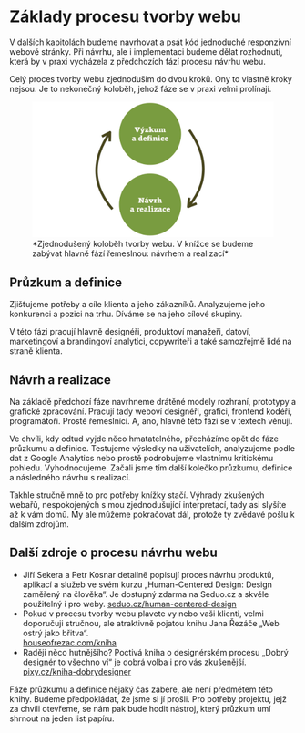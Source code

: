 # Základy procesu tvorby webu

V dalších kapitolách budeme navrhovat a psát kód jednoduché responzivní webové stránky. Při návrhu, ale i implementaci budeme dělat rozhodnutí, která by v praxi vycházela z předchozích fází procesu návrhu webu. 

Celý proces tvorby webu zjednoduším do dvou kroků. Ony to vlastně kroky nejsou. Je to nekonečný koloběh, jehož fáze se v praxi velmi prolínají.

<figure>
<img src="dist/images/original/vdwd/proces-tvorby.jpg" alt="">
<figcaption markdown="1">    
*Zjednodušený koloběh tvorby webu. V knížce se budeme zabývat hlavně fází řemeslnou: návrhem a realizací*
</figcaption> 
</figure> 




## Průzkum a definice 

Zjišťujeme potřeby a cíle klienta a jeho zákazníků. Analyzujeme jeho konkurenci a pozici na trhu. Díváme se na jeho cílové skupiny. 

V této fázi pracují hlavně designéři, produktoví manažeři, datoví, marketingoví a brandingoví analytici, copywriteři a také samozřejmě lidé na straně klienta.

## Návrh a realizace 

Na základě předchozí fáze navrhneme drátěné modely rozhraní, prototypy a grafické zpracování. Pracují tady weboví designéři, grafici, frontend kodéři, programátoři. Prostě řemeslníci. A, ano, hlavně této fázi se v textech věnuji.

Ve chvíli, kdy odtud vyjde něco hmatatelného, přecházíme opět do fáze průzkumu a definice. Testujeme výsledky na uživatelích, analyzujeme podle dat z Google Analytics nebo prostě podrobujeme vlastnímu kritickému pohledu. Vyhodnocujeme. Začali jsme tím další kolečko průzkumu, definice a následného návrhu s realizací.

Takhle stručně mně to pro potřeby knížky stačí. Výhrady zkušených webařů, nespokojených s mou zjednodušující interpretací, tady asi slyšíte až k vám domů. My ale můžeme pokračovat dál, protože ty zvědavé pošlu k dalším zdrojům.

## Další zdroje o procesu návrhu webu

* Jiří Sekera a Petr Kosnar detailně popisují proces návrhu produktů, aplikací a služeb ve svém kurzu „Human-Centered Design: Design zaměřený na člověka“. Je dostupný zdarma na Seduo.cz a skvěle použitelný i pro weby. [seduo.cz/human-centered-design](https://www.seduo.cz/human-centered-design)
* Pokud v procesu tvorby webu plavete vy nebo vaši klienti, velmi doporučuji stručnou, ale atraktivně pojatou knihu Jana Řezáče „Web ostrý jako břitva“.  
[houseofrezac.com/kniha](https://www.houseofrezac.com/kniha)
* Raději něco hutnějšího? Poctivá kniha o designérském procesu „Dobrý designér to všechno ví“ je dobrá volba i pro vás zkušenější.    
[pixy.cz/kniha-dobrydesigner](http://pixy.cz/kniha-dobrydesigner/)

Fáze průzkumu a definice nějaký čas zabere, ale není předmětem této knihy. Budeme předpokládat, že jsme si jí prošli. Pro potřeby projektu, jejž za chvíli otevřeme, se nám pak bude hodit nástroj, který průzkum umí shrnout na jeden list papíru.
